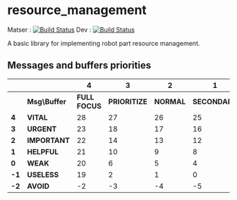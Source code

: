 # resource_management

Matser : [![Build Status](https://gitlab.com/laas-hri/resource_management/badges/master/pipeline.svg)](https://gitlab.com/laas-hri/resource_management/commits/master) Dev : [![Build Status](https://gitlab.com/laas-hri/resource_management/badges/dev/pipeline.svg)](https://gitlab.com/laas-hri/resource_management/commits/dev)

A basic library for implementing robot part resource management.


## Messages and buffers priorities

|          |              | 4            | 3            | 2           | 1           | 0           |
|----------|--------------|--------------|--------------|-------------|-------------|-------------|
|          |**Msg\Buffer**|**FULL FOCUS**|**PRIORITIZE**| **NORMAL**  |**SECONDARY**| **IGNORE**  |
| **4**    |**VITAL**     | 28           | 27           | 26          | 25          | 24          |
| **3**    |**URGENT**    | 23           | 18           | 17          | 16          | 15          |
| **2**    |**IMPORTANT** | 22           | 14           | 13          | 12          | 11          |
| **1**    |**HELPFUL**   | 21           | 10           | 9           | 8           | 7           |
| **0**    |**WEAK**      | 20           | 6            | 5           | 4           | 3           |
| **-1**   |**USELESS**   | 19           | 2            | 1           | 0           | -1          |
| **-2**   |**AVOID**     | -2           | -3           | -4          | -5          | -6          |
